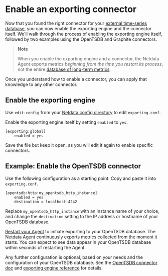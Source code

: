 # Enable an exporting connector

Now that you found the right connector for your [external time-series
database](/docs/exporting-metrics/README.md#supported-databases), you can now enable the exporting engine and the
connector itself. We'll walk through the process of enabling the exporting engine itself, followed by two examples using
the OpenTSDB and Graphite connectors.

> **Note**
>
> When you enable the exporting engine and a connector, the Netdata Agent exports metrics _beginning from the time you
> restart its process_, not the entire
> [database of long-term metrics](/docs/netdata-agent/configuration/optimizing-metrics-database/change-metrics-storage.md).

Once you understand how to enable a connector, you can apply that knowledge to any other connector.

## Enable the exporting engine

Use `edit-config` from your [Netdata config directory](/docs/netdata-agent/configuration/README.md#the-netdata-config-directory) to edit `exporting.conf`.

Enable the exporting engine itself by setting `enabled` to `yes`:

```text
[exporting:global]
    enabled = yes
```

Save the file but keep it open, as you will edit it again to enable specific connectors.

## Example: Enable the OpenTSDB connector

Use the following configuration as a starting point. Copy and paste it into `exporting.conf`.

```text
[opentsdb:http:my_opentsdb_http_instance]
    enabled = yes
    destination = localhost:4242
```

Replace `my_opentsdb_http_instance` with an instance name of your choice, and change the `destination` setting to the IP address or hostname of your OpenTSDB database.

[Restart your Agent](/docs/netdata-agent/start-stop-restart.md) to initiate exporting to your OpenTSDB database. The Netdata Agent continuously exports metrics collected from the moment it starts. You can expect to see data appear in your OpenTSDB database within seconds of restarting the Agent.

Any further configuration is optional, based on your needs and the configuration of your OpenTSDB database. See the [OpenTSDB connector doc](/src/exporting/opentsdb/README.md) and [exporting engine reference](/src/exporting/README.md#configuration) for details.
